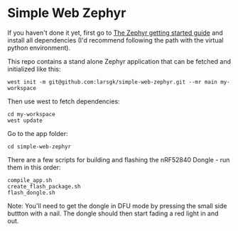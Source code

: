 # Simple Web Zephyr

If you haven't done it yet, first go to [The Zephyr getting started guide](https://docs.zephyrproject.org/latest/develop/getting_started/index.html) and install all dependencies (I'd recommend following the path with the virtual python environment).

This repo contains a stand alone Zephyr application that can be fetched and initialized like this:

```shell
west init -m git@github.com:larsgk/simple-web-zephyr.git --mr main my-workspace
```

Then use west to fetch dependencies:

```shell
cd my-workspace
west update
```

Go to the app folder:

```shell
cd simple-web-zephyr
```

There are a few scripts for building and flashing the nRF52840 Dongle - run them in this order:

```shell
compile_app.sh
create_flash_package.sh
flash_dongle.sh
```

Note: You'll need to get the dongle in DFU mode by pressing the small side buttton with a nail. The dongle should then start fading a red light in and out.